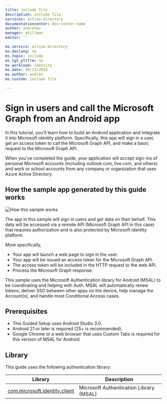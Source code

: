 ```yaml
---
title: include file
description: include file
services: active-directory
documentationcenter: dev-center-name
author: andretms
manager: mtillman
editor: ''

ms.service: active-directory
ms.devlang: na
ms.topic: include
ms.tgt_pltfrm: na
ms.workload: identity
ms.date: 09/13/2018
ms.author: andret
ms.custom: include file 

---
```


# Sign in users and call the Microsoft Graph from an Android app

In this tutorial, you'll learn how to build an Android application and integrate it into Microsoft identity platform. Specifically, this app will sign in a user, get an access token to call the Microsoft Graph API, and make a basic request to the Microsoft Graph API.  

When you've completed the guide, your application will accept sign-ins of personal Microsoft accounts (including outlook.com, live.com, and others) and work or school accounts from any company or organization that uses Azure Active Directory. 

## How the sample app generated by this guide works
![How this sample works](media/active-directory-develop-guidedsetup-android-intro/android-intro.png)

The app in this sample will sign in users and get data on their behalf.  This data will be accessed via a remote API (Microsoft Graph API in this case) that requires authorization and is also protected by Microsoft identity platform. 

More specifically, 
* Your app will launch a web page to sign in the user.
* Your app will be issued an access token for the Microsoft Graph API.
* The access token will be included in the HTTP request to the web API.
* Process the Microsoft Graph response. 

This sample uses the Microsoft Authentication library for Android (MSAL) to be coordinating and helping with Auth. MSAL will automatically renew tokens, deliver SSO between other apps on the device, help manage the Account(s), and handle most Conditional Access cases. 

## Prerequisites
* This Guided Setup uses Android Studio 3.0. 
* Android 21 or later is required (25+ is recommended).
* Google Chrome or a web browser that uses Custom Tabs is required for this version of MSAL for Android.

## Library

This guide uses the following authentication library:

|Library|Description|
|---|---|
|[com.microsoft.identity.client](http://javadoc.io/doc/com.microsoft.identity.client/msal)|Microsoft Authentication Library (MSAL)|
